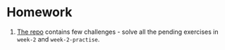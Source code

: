 # Homework

1. [The repo](https://github.com/Migracode-Barcelona/js-exercises) contains few challenges - solve all the pending exercises in `week-2` and `week-2-practise`.
